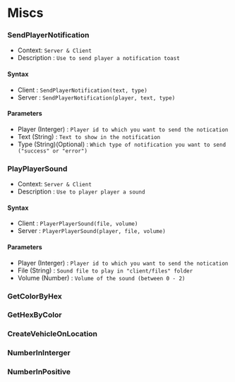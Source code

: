 # Miscs

### SendPlayerNotification

- Context: `Server & Client`
- Description : `Use to send player a notification toast`

#### Syntax

- Client : `SendPlayerNotification(text, type)`
- Server : `SendPlayerNotification(player, text, type)`

#### Parameters

- Player (Interger) : `Player id to which you want to send the notication`
- Text (String) : `Text to show in the notification`
- Type (String)(Optional) : `Which type of notification you want to send ("success" or "error")`

### PlayPlayerSound

- Context: `Server & Client`
- Description : `Use to player player a sound`

#### Syntax

- Client : `PlayerPlayerSound(file, volume)`
- Server : `PlayerPlayerSound(player, file, volume)`

#### Parameters

- Player (Interger) : `Player id to which you want to send the notication`
- File (String) : `Sound file to play in "client/files" folder`
- Volume (Number) : `Volume of the sound (between 0 - 2)`

### GetColorByHex

### GetHexByColor

### CreateVehicleOnLocation

### NumberInInterger

### NumberInPositive
